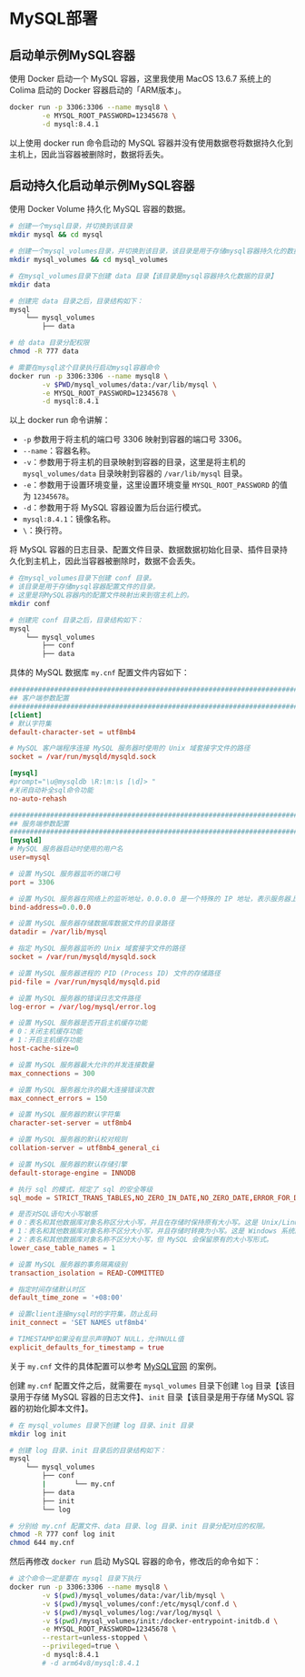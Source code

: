 # MySQL部署

## 启动单示例MySQL容器

使用 Docker 启动一个 MySQL 容器，这里我使用 MacOS 13.6.7 系统上的 Colima 启动的 Docker 容器启动的「ARM版本」。

```sh
docker run -p 3306:3306 --name mysql8 \
        -e MYSQL_ROOT_PASSWORD=12345678 \
        -d mysql:8.4.1
```

以上使用 docker run 命令启动的 MySQL 容器并没有使用数据卷将数据持久化到主机上，因此当容器被删除时，数据将丢失。

## 启动持久化启动单示例MySQL容器

使用 Docker Volume 持久化 MySQL 容器的数据。

```sh
# 创建一个mysql目录，并切换到该目录
mkdir mysql && cd mysql

# 创建一个mysql_volumes目录，并切换到该目录，该目录是用于存储mysql容器持久化的数据的
mkdir mysql_volumes && cd mysql_volumes

# 在mysql_volumes目录下创建 data 目录【该目录是mysql容器持久化数据的目录】
mkdir data

# 创建完 data 目录之后，目录结构如下：
mysql
    └── mysql_volumes
        ├── data

# 给 data 目录分配权限
chmod -R 777 data

# 需要在mysql这个目录执行启动mysql容器命令
docker run -p 3306:3306 --name mysql8 \
        -v $PWD/mysql_volumes/data:/var/lib/mysql \
        -e MYSQL_ROOT_PASSWORD=12345678 \
        -d mysql:8.4.1
```

以上 docker run 命令讲解：
- `-p` 参数用于将主机的端口号 3306 映射到容器的端口号 3306。
- `--name`：容器名称。
- `-v`：参数用于将主机的目录映射到容器的目录，这里是将主机的 `mysql_volumes/data` 目录映射到容器的 `/var/lib/mysql` 目录。
- `-e`：参数用于设置环境变量，这里设置环境变量 `MYSQL_ROOT_PASSWORD` 的值为 `12345678`。
- `-d`：参数用于将 MySQL 容器设置为后台运行模式。
- `mysql:8.4.1`：镜像名称。
- `\`：换行符。

将 MySQL 容器的日志目录、配置文件目录、数据数据初始化目录、插件目录持久化到主机上，因此当容器被删除时，数据不会丢失。

```sh
# 在mysql_volumes目录下创建 conf 目录。
# 该目录是用于存储mysql容器配置文件的目录。
# 这里是将MySQL容器内的配置文件映射出来到宿主机上的。
mkdir conf

# 创建完 conf 目录之后，目录结构如下：
mysql
    └── mysql_volumes
        ├── conf
        ├── data
```

具体的 MySQL 数据库 `my.cnf` 配置文件内容如下：

```cnf
###########################################################################
## 客户端参数配置
###########################################################################
[client]
# 默认字符集
default-character-set = utf8mb4

# MySQL 客户端程序连接 MySQL 服务器时使用的 Unix 域套接字文件的路径
socket = /var/run/mysqld/mysqld.sock

[mysql]
#prompt="\u@mysqldb \R:\m:\s [\d]> "
#关闭自动补全sql命令功能
no-auto-rehash

###########################################################################
## 服务端参数配置
###########################################################################
[mysqld]
# MySQL 服务器启动时使用的用户名
user=mysql

# 设置 MySQL 服务器监听的端口号
port = 3306

# 设置 MySQL 服务器在网络上的监听地址，0.0.0.0 是一个特殊的 IP 地址，表示服务器上的所有网络接口
bind-address=0.0.0.0

# 设置 MySQL 服务器存储数据库数据文件的目录路径
datadir = /var/lib/mysql

# 指定 MySQL 服务器监听的 Unix 域套接字文件的路径
socket = /var/run/mysqld/mysqld.sock

# 设置 MySQL 服务器进程的 PID (Process ID) 文件的存储路径
pid-file = /var/run/mysqld/mysqld.pid

# 设置 MySQL 服务器的错误日志文件路径
log-error = /var/log/mysql/error.log

# 设置 MySQL 服务器是否开启主机缓存功能
# 0：关闭主机缓存功能
# 1：开启主机缓存功能
host-cache-size=0

# 设置 MySQL 服务器最大允许的并发连接数量
max_connections = 300

# 设置 MySQL 服务器允许的最大连接错误次数
max_connect_errors = 150

# 设置 MySQL 服务器的默认字符集
character-set-server = utf8mb4

# 设置 MySQL 服务器的默认校对规则
collation-server = utf8mb4_general_ci

# 设置 MySQL 服务器的默认存储引擎
default-storage-engine = INNODB

# 执行 sql 的模式，规定了 sql 的安全等级
sql_mode = STRICT_TRANS_TABLES,NO_ZERO_IN_DATE,NO_ZERO_DATE,ERROR_FOR_DIVISION_BY_ZERO,NO_ENGINE_SUBSTITUTION

# 是否对SQL语句大小写敏感
# 0：表名和其他数据库对象名称区分大小写，并且在存储时保持原有大小写。这是 Unix/Linux 系统的默认值。
# 1：表名和其他数据库对象名称不区分大小写，并且存储时转换为小写。这是 Windows 系统的默认值。
# 2：表名和其他数据库对象名称不区分大小写，但 MySQL 会保留原有的大小写形式。
lower_case_table_names = 1

# 设置 MySQL 服务器的事务隔离级别
transaction_isolation = READ-COMMITTED

# 指定时间存储默认时区
default_time_zone = '+08:00'

# 设置client连接mysql时的字符集，防止乱码
init_connect = 'SET NAMES utf8mb4'

# TIMESTAMP如果没有显示声明NOT NULL，允许NULL值
explicit_defaults_for_timestamp = true
```

关于 `my.cnf` 文件的具体配置可以参考 [MySQL官网](https://www.mysql.com/) 的案例。

创建 `my.cnf` 配置文件之后，就需要在 `mysql_volumes` 目录下创建 `log` 目录【该目录用于存储 MySQL 容器的日志文件】、`init` 目录【该目录是用于存储 MySQL 容器的初始化脚本文件】。

```sh
# 在 mysql_volumes 目录下创建 log 目录、init 目录
mkdir log init

# 创建 log 目录、init 目录后的目录结构如下：
mysql
    └── mysql_volumes
        ├── conf
        |       └── my.cnf
        ├── data
        ├── init
        └── log

# 分别给 my.cnf 配置文件、data 目录、log 目录、init 目录分配对应的权限。
chmod -R 777 conf log init
chmod 644 my.cnf
```

然后再修改 `docker run` 启动 MySQL 容器的命令，修改后的命令如下：

```sh
# 这个命令一定是要在 mysql 目录下执行
docker run -p 3306:3306 --name mysql8 \
        -v $(pwd)/mysql_volumes/data:/var/lib/mysql \
        -v $(pwd)/mysql_volumes/conf:/etc/mysql/conf.d \
        -v $(pwd)/mysql_volumes/log:/var/log/mysql \
        -v $(pwd)/mysql_volumes/init:/docker-entrypoint-initdb.d \
        -e MYSQL_ROOT_PASSWORD=12345678 \
        --restart=unless-stopped \
        --privileged=true \
        -d mysql:8.4.1
        # -d arm64v8/mysql:8.4.1
```